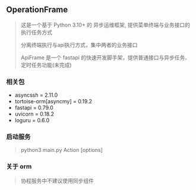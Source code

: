 ## OperationFrame

> 这是一个基于 Python 3.10+ 的 异步运维框架, 提供菜单终端与业务接口的执行任务方式
>
> 分离终端执行与api执行方式，集中两者的业务接口
>
> ApiFrame 是一个 fastapi 的快速开发脚手架，提供普通接口与异步任务、定时任务功能(未完成)

### 相关包

- asyncssh = 2.11.0
- tortoise-orm[asyncmy] = 0.19.2
- fastapi = 0.79.0
- uvicorn = 0.18.2
- loguru = 0.6.0

### 启动服务

> python3 main.py Action [options]

### 关于 orm

> 协程服务中不建议使用同步组件
